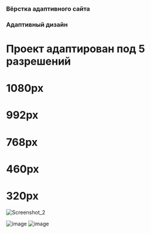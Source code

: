 ### Вёрстка адаптивного сайта


### Адаптивный дизайн
# Проект адаптирован под 5 разрешений

# 1080px
# 992px
# 768px
# 460px
# 320px

![Screenshot_2](https://user-images.githubusercontent.com/105659797/187728891-8cf89ef1-2b36-4c20-bfd7-19d40688c9ba.jpg)

![image](https://user-images.githubusercontent.com/105659797/187728991-a0bcb755-d2bd-4d03-8dbf-0cb5eff1cbfa.png) ![image](https://user-images.githubusercontent.com/105659797/187729233-08fae016-8d1f-4657-bd0f-a00c6520d7c4.png)

